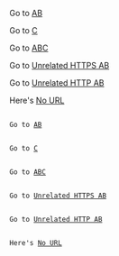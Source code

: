Go to [AB](/A/B)

Go to [C](/C)

Go to [ABC](/A/B/C)

Go to [Unrelated HTTPS AB](https://unrelated-https.url/A/B)

Go to [Unrelated HTTP AB](http://unrelated-http.url/A/B)

Here's [No URL]()

<pre><code>
Go to <a href="/A/B">AB</a>
</code></pre>

<pre><code>
Go to <a href="/C">C</a>
</code></pre>

<pre><code>
Go to <a href="/A/B/C">ABC</a>
</code></pre>

<pre><code>
Go to <a href="https://unrelated-https.url/A/B">Unrelated HTTPS AB</a>
</code></pre>

<pre><code>
Go to <a href="http://unrelated-http.url/A/B">Unrelated HTTP AB</a>
</code></pre>

<pre><code>
Here's <a href="">No URL</a>
</code></pre>